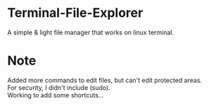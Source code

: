 # Terminal-File-Explorer
A simple &amp; light file manager that works on linux terminal.

# Note
Added more commands to edit files, but can't edit protected areas. <br />
For security, I didn't include (sudo). <br />
Working to add some shortcuts...
